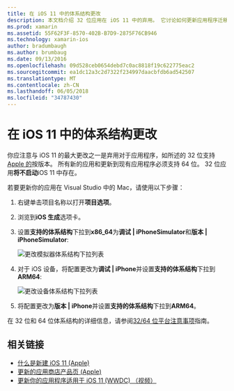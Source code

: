 ```yaml
---
title: 在 iOS 11 中的体系结构更改
description: 本文档介绍 32 位应用在 iOS 11 中的弃用。 它讨论如何更新应用程序迁移到目标 64 位体系结构。
ms.prod: xamarin
ms.assetid: 55F62F3F-8570-402B-B7D9-2875F76CB946
ms.technology: xamarin-ios
author: bradumbaugh
ms.author: brumbaug
ms.date: 09/13/2016
ms.openlocfilehash: 09d528ceb0654debd7c0ac8818f19c622775eac2
ms.sourcegitcommit: ea1dc12a3c2d7322f234997daacbfdb6ad542507
ms.translationtype: MT
ms.contentlocale: zh-CN
ms.lasthandoff: 06/05/2018
ms.locfileid: "34787430"
---
```

# <a name="architecture-changes-in-ios-11"></a>在 iOS 11 中的体系结构更改

你应注意与 iOS 11 的最大更改之一是弃用对于应用程序，如所述的 32 位支持[Apple 的](https://developer.apple.com/news/?id=06282017b)按版本。 所有新的应用和更新到现有应用程序必须支持 64 位。 32 位应用**将不启动**iOS 11 中存在。

若要更新你的应用在 Visual Studio 中的 Mac，请使用以下步骤：

1. 右键单击项目名称以打开**项目选项**。
2. 浏览到**iOS 生成**选项卡。
3. 设置**支持的体系结构**下拉到**x86_64**为**调试 | iPhoneSimulator**和**版本 | iPhoneSimulator**:

    ![更改模拟器体系结构下拉列表](architecture-changes-images/image1.png)

4. 对于 iOS 设备，将配置更改为**调试 | iPhone**并设置**支持的体系结构**下拉到**ARM64**:

    ![更改设备体系结构下拉列表](architecture-changes-images/image2.png)

5. 将配置更改为**版本 | iPhone**并设置**支持的体系结构**下拉到**ARM64**。

在 32 位和 64 位体系结构的详细信息，请参阅[32/64 位平台注意事项](~/cross-platform/macios/32-and-64/index.md#ios)指南。

## <a name="related-links"></a>相关链接

- [什么是新建 iOS 11 (Apple)](https://developer.apple.com/ios/)
- [更新的应用商店产品页 (Apple)](https://developer.apple.com/app-store/product-page/)
- [更新你的应用程序适用于 iOS 11 (WWDC) （视频）](https://developer.apple.com/videos/play/wwdc2017/204/)
